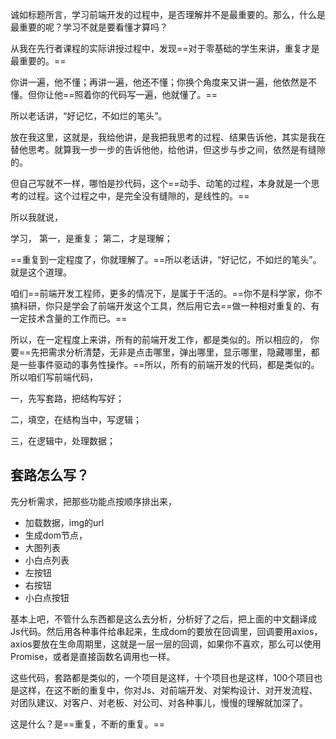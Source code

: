 诚如标题所言，学习前端开发的过程中，是否理解并不是最重要的。那么，什么是最重要的呢？学习不就是要看懂才算吗？

从我在先行者课程的实际讲授过程中，发现==对于零基础的学生来讲，重复才是最重要的。==

你讲一遍，他不懂；再讲一遍，他还不懂；你换个角度来又讲一遍，他依然是不懂。但你让他==照着你的代码写一遍，他就懂了。==

所以老话讲，“好记忆，不如烂的笔头”。

放在我这里，这就是，我给他讲，是我把我思考的过程、结果告诉他，其实是我在替他思考。就算我一步一步的告诉他他，给他讲，但这步与步之间，依然是有缝隙的。

但自己写就不一样，哪怕是抄代码，这个==动手、动笔的过程，本身就是一个思考的过程。这个过程之中，是完全没有缝隙的，是线性的。==

所以我就说，

学习， 第一，是重复； 第二，才是理解；

==重复到一定程度了，你就理解了。==所以老话讲，“好记忆，不如烂的笔头”。就是这个道理。

咱们==前端开发工程师，更多的情况下，是属于干活的。==你不是科学家，你不搞科研，你只是学会了前端开发这个工具，然后用它去==做一种相对重复的、有一定技术含量的工作而已。==

所以，在一定程度上来讲，所有的前端开发工作，都是类似的。所以相应的， 你要==先把需求分析清楚，无非是点击哪里，弹出哪里，显示哪里，隐藏哪里，都是一些事件驱动的事务性操作。==所以，所有的前端开发的代码，都是类似的。所以咱们写前端代码，

一，先写套路，把结构写好；

二，填空，在结构当中，写逻辑；

三，在逻辑中，处理数据；

## 套路怎么写？ 

先分析需求，把那些功能点按顺序排出来，

- 加载数据，img的url
- 生成dom节点，
- 大图列表
- 小白点列表
- 左按钮
- 右按钮
- 小白点按钮

基本上吧，不管什么东西都是这么去分析，分析好了之后，把上面的中文翻译成Js代码。然后用各种事件给串起来，生成dom的要放在回调里，回调要用axios，axios要放在生命周期里，这就是一层一层的回调，如果你不喜欢，那么可以使用Promise，或者是直接函数名调用也一样。

这些代码，套路都是类似的，一个项目是这样，十个项目也是这样，100个项目也是这样，在这不断的重复中，你对Js、对前端开发、对架构设计、对开发流程、对团队建议、对客户、对老板、对公司、对各种事儿，慢慢的理解就加深了。

这是什么？是==重复，不断的重复。==